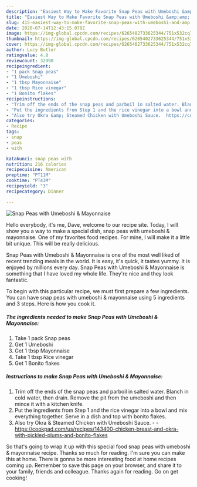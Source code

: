 ```yaml
---
description: "Easiest Way to Make Favorite Snap Peas with Umeboshi &amp;amp; Mayonnaise"
title: "Easiest Way to Make Favorite Snap Peas with Umeboshi &amp;amp; Mayonnaise"
slug: 415-easiest-way-to-make-favorite-snap-peas-with-umeboshi-and-amp-mayonnaise
date: 2020-07-14T12:43:15.078Z
image: https://img-global.cpcdn.com/recipes/6265402733625344/751x532cq70/snap-peas-with-umeboshi-mayonnaise-recipe-main-photo.jpg
thumbnail: https://img-global.cpcdn.com/recipes/6265402733625344/751x532cq70/snap-peas-with-umeboshi-mayonnaise-recipe-main-photo.jpg
cover: https://img-global.cpcdn.com/recipes/6265402733625344/751x532cq70/snap-peas-with-umeboshi-mayonnaise-recipe-main-photo.jpg
author: Lucy Butler
ratingvalue: 4.8
reviewcount: 32990
recipeingredient:
- "1 pack Snap peas"
- "1 Umeboshi"
- "1 tbsp Mayonnaise"
- "1 tbsp Rice vinegar"
- "1 Bonito flakes"
recipeinstructions:
- "Trim off the ends of the snap peas and parboil in salted water. Blanch in cold water, then drain. Remove the pit from the umeboshi and then mince it with a kitchen knife."
- "Put the ingredients from Step 1 and the rice vinegar into a bowl and mix everything together. Serve in a dish and top with bonito flakes."
- "Also try Okra &amp; Steamed Chicken with Umeboshi Sauce.  https://cookpad.com/us/recipes/143400-chicken-breast-and-okra-with-pickled-plums-and-bonito-flakes"
categories:
- Recipe
tags:
- snap
- peas
- with

katakunci: snap peas with 
nutrition: 216 calories
recipecuisine: American
preptime: "PT11M"
cooktime: "PT43M"
recipeyield: "3"
recipecategory: Dinner

---
```



![Snap Peas with Umeboshi &amp; Mayonnaise](https://img-global.cpcdn.com/recipes/6265402733625344/751x532cq70/snap-peas-with-umeboshi-mayonnaise-recipe-main-photo.jpg)

Hello everybody, it's me, Dave, welcome to our recipe site. Today, I will show you a way to make a special dish, snap peas with umeboshi &amp; mayonnaise. One of my favorites food recipes. For mine, I will make it a little bit unique. This will be really delicious.

Snap Peas with Umeboshi &amp; Mayonnaise is one of the most well liked of recent trending meals in the world. It is easy, it's quick, it tastes yummy. It is enjoyed by millions every day. Snap Peas with Umeboshi &amp; Mayonnaise is something that I have loved my whole life. They're nice and they look fantastic.




To begin with this particular recipe, we must first prepare a few ingredients. You can have snap peas with umeboshi &amp; mayonnaise using 5 ingredients and 3 steps. Here is how you cook it.

<!--inarticleads1-->

##### The ingredients needed to make Snap Peas with Umeboshi &amp; Mayonnaise:

1. Take 1 pack Snap peas
1. Get 1 Umeboshi
1. Get 1 tbsp Mayonnaise
1. Take 1 tbsp Rice vinegar
1. Get 1 Bonito flakes




<!--inarticleads2-->

##### Instructions to make Snap Peas with Umeboshi &amp; Mayonnaise:

1. Trim off the ends of the snap peas and parboil in salted water. Blanch in cold water, then drain. Remove the pit from the umeboshi and then mince it with a kitchen knife.
1. Put the ingredients from Step 1 and the rice vinegar into a bowl and mix everything together. Serve in a dish and top with bonito flakes.
1. Also try Okra &amp; Steamed Chicken with Umeboshi Sauce. -  - https://cookpad.com/us/recipes/143400-chicken-breast-and-okra-with-pickled-plums-and-bonito-flakes




So that's going to wrap it up with this special food snap peas with umeboshi &amp; mayonnaise recipe. Thanks so much for reading. I'm sure you can make this at home. There is gonna be more interesting food at home recipes coming up. Remember to save this page on your browser, and share it to your family, friends and colleague. Thanks again for reading. Go on get cooking!
